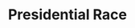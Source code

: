 ---
title:          "Presidential Race"
event:          "02"

controls:       [ ["WASD", "Movement"],
                ["Left CTRL", "Fire"],
                ["Space", "Jump"],
                ["Escape", "Pause"] ]
genre:          ["Platformer"]
platforms:      ["Windows", "macOS"]
link:           "https://limeonade.itch.io/presidential-race"
team:           ["Ben Prins", "Zach Prins", "Randall Romphf", "Andrew Vader Schaaf"]
social:         ["", "", "", ""]
need-title:     false
screenshots:    [ ["/content/img/event/02/screenshots-small/presidentialrace-000.jpg", "/content/img/event/02/screenshots/presidentialrace-000.jpg"],
                ["/content/img/event/02/screenshots-small/presidentialrace-001.jpg", "/content/img/event/02/screenshots/presidentialrace-001.jpg"],
                ["/content/img/event/02/screenshots-small/presidentialrace-002.jpg", "/content/img/event/02/screenshots/presidentialrace-002.jpg"] ]
videos:         [ "https://www.youtube.com/embed/DX6oYLn0T30" ]
teamshots:      [["/content/img/event/02/release/022.jpg", "/files/events/02/PTBOGameJam02-022.png"]]
submitted:      true
titlebar:       title-007.jpg
---